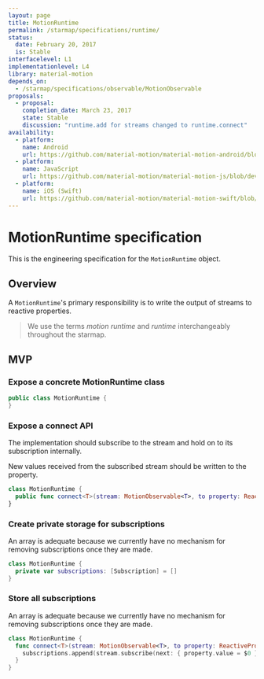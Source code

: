 ```yaml
---
layout: page
title: MotionRuntime
permalink: /starmap/specifications/runtime/
status:
  date: February 20, 2017
  is: Stable
interfacelevel: L1
implementationlevel: L4
library: material-motion
depends_on:
  - /starmap/specifications/observable/MotionObservable
proposals:
  - proposal:
    completion_date: March 23, 2017
    state: Stable
    discussion: "runtime.add for streams changed to runtime.connect"
availability:
  - platform:
    name: Android 
    url: https://github.com/material-motion/material-motion-android/blob/develop/library/src/main/java/com/google/android/material/motion/MotionRuntime.java
  - platform:
    name: JavaScript
    url: https://github.com/material-motion/material-motion-js/blob/develop/packages/streams/src/MotionRuntime.ts
  - platform:
    name: iOS (Swift)
    url: https://github.com/material-motion/material-motion-swift/blob/develop/src/MotionRuntime.swift
---
```


# MotionRuntime specification

This is the engineering specification for the `MotionRuntime` object.

## Overview

A `MotionRuntime`'s primary responsibility is to write the output of streams to reactive properties.

> We use the terms *motion runtime* and *runtime* interchangeably throughout the starmap.

## MVP

### Expose a concrete MotionRuntime class

```swift
public class MotionRuntime {
}
```

### Expose a connect API

The implementation should subscribe to the stream and hold on to its subscription internally.

New values received from the subscribed stream should be written to the property.

```swift
class MotionRuntime {
  public func connect<T>(stream: MotionObservable<T>, to property: ReactiveProperty<T>)
}
```

### Create private storage for subscriptions

An array is adequate because we currently have no mechanism for removing subscriptions once they are
made.

```swift
class MotionRuntime {
  private var subscriptions: [Subscription] = []
}
```

### Store all subscriptions

An array is adequate because we currently have no mechanism for removing subscriptions once they are
made.

```swift
class MotionRuntime {
  func connect<T>(stream: MotionObservable<T>, to property: ReactiveProperty<T>) {
    subscriptions.append(stream.subscribe(next: { property.value = $0 }))
  }
}
```

